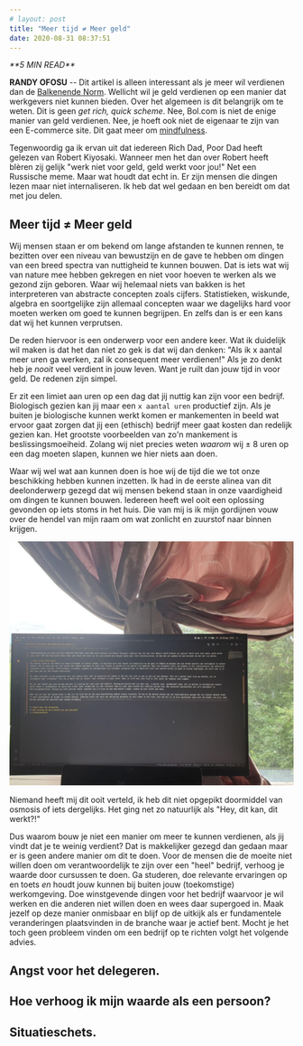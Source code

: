 ```yaml
---
# layout: post
title: "Meer tijd ≠ Meer geld"
date: 2020-08-31 08:37:51
---
```


<link rel="stylesheet" href="https://cdnjs.cloudflare.com/ajax/libs/font-awesome/4.7.0/css/font-awesome.min.css">
<i class="fa fa-clock-o" aria-hidden="true" style="fontsize:20px"> **5 MIN READ**</i>

**RANDY OFOSU** -- Dit artikel is alleen interessant als je meer wil verdienen dan de <a href="https://nl.wikipedia.org/wiki/Balkenendenorm" target="_blank">Balkenende Norm</a>. Wellicht wil je geld verdienen op een manier dat werkgevers niet kunnen bieden. Over het algemeen is dit belangrijk om te weten. Dit is geen *get rich, quick scheme*. Nee, Bol.com is niet de enige manier van geld verdienen. Nee, je hoeft ook niet de eigenaar te zijn van een E-commerce site. Dit gaat meer om <a href="https://en.wikipedia.org/wiki/Mindfulness" target="_blank">mindfulness</a>. 

Tegenwoordig ga ik ervan uit dat iedereen Rich Dad, Poor Dad heeft gelezen van Robert Kiyosaki. Wanneer men het dan over Robert heeft blèren zij gelijk "werk niet voor geld, geld werkt voor jou!" Net een Russische meme. Maar wat houdt dat echt in. Er zijn mensen die dingen lezen maar niet internaliseren. Ik heb dat wel gedaan en ben bereidt om dat met jou delen. 

## Meer tijd ≠ Meer geld
Wij mensen staan er om bekend om lange afstanden te kunnen rennen, te bezitten over een niveau van bewustzijn en de gave te hebben om dingen van een breed spectra van nuttigheid te kunnen bouwen. Dat is iets wat wij van nature mee hebben gekregen en niet voor hoeven te werken als we gezond zijn geboren. Waar wij helemaal niets van bakken is het interpreteren van abstracte concepten zoals cijfers. Statistieken, wiskunde, algebra en soortgelijke zijn allemaal concepten waar we dagelijks hard voor moeten werken om goed te kunnen begrijpen. En zelfs dan is er een kans dat wij het kunnen verprutsen. 

De reden hiervoor is een onderwerp voor een andere keer. Wat ik duidelijk wil maken is dat het dan niet zo gek is dat wij dan denken: "Als ik x aantal meer uren ga werken, zal ik consequent meer verdienen!" Als je zo denkt heb je *nooit* veel verdient in jouw leven. Want je ruilt dan jouw tijd in voor geld. De redenen zijn simpel.

Er zit een limiet aan uren op een dag dat jij nuttig kan zijn voor een bedrijf. Biologisch gezien kan jij maar een `x aantal uren` productief zijn. Als je buiten je biologische kunnen werkt komen er mankementen in beeld wat ervoor gaat zorgen dat jij een (ethisch) bedrijf meer gaat kosten dan redelijk gezien kan. Het grootste voorbeelden van zo'n mankement is beslissingsmoeiheid. Zolang wij niet precies weten *waarom* wij ± 8 uren op een dag moeten slapen, kunnen we hier niets aan doen.

Waar wij wel wat aan kunnen doen is hoe wij de tijd die we tot onze beschikking hebben kunnen inzetten. Ik had in de eerste alinea van dit deelonderwerp gezegd dat wij mensen bekend staan in onze vaardigheid om dingen te kunnen bouwen. Iedereen heeft wel ooit een oplossing gevonden op iets stoms in het huis. Die van mij is ik mijn gordijnen vouw over de hendel van mijn raam om wat zonlicht en zuurstof naar binnen krijgen. 

<img src="/assets/img/randomoplossing.jpg" title="Mijn creatieve oplossing." alt="Mijn creatieve oplossing">

Niemand heeft mij dit ooit verteld, ik heb dit niet opgepikt doormiddel van osmosis of iets dergelijks. Het ging net zo natuurlijk als "Hey, dit kan, dit werkt?!" 

Dus waarom bouw je niet een manier om meer te kunnen verdienen, als jij vindt dat je te weinig verdient? Dat is makkelijker gezegd dan gedaan maar er is geen andere manier om dit te doen. Voor de mensen die de moeite niet willen doen om verantwoordelijk te zijn over een "heel" bedrijf, verhoog je waarde door cursussen te doen. Ga studeren, doe relevante ervaringen op en toets *en* houdt jouw kunnen bij buiten jouw (toekomstige) werkomgeving. Doe winstgevende dingen voor het bedrijf waarvoor je wil werken en die anderen niet willen doen en wees daar supergoed in. Maak jezelf op deze manier onmisbaar en blijf op de uitkijk als er fundamentele veranderingen plaatsvinden in de branche waar je actief bent. Mocht je het toch geen probleem vinden om een bedrijf op te richten volgt het volgende advies.
 
## Angst voor het delegeren.
## Hoe verhoog ik mijn waarde als een persoon?
## Situatieschets.
